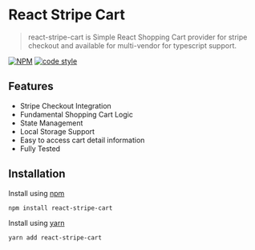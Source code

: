 # React Stripe Cart

> react-stripe-cart is Simple React Shopping Cart provider for stripe checkout and available for multi-vendor for typescript support.

[![NPM](https://img.shields.io/npm/v/react-stripe-cart.svg?style=flat-square)](https://www.npmjs.com/package/react-stripe-cart)
[![code style](https://img.shields.io/badge/code_style-standard-brightgreen.svg)](https://standardjs.com/)

## Features

- Stripe Checkout Integration
- Fundamental Shopping Cart Logic
- State Management
- Local Storage Support
- Easy to access cart detail information
- Fully Tested

## Installation

Install using [npm](https://npmjs.org)

```
npm install react-stripe-cart
```

Install using [yarn](https://yarnpkg.com)

```
yarn add react-stripe-cart
```

